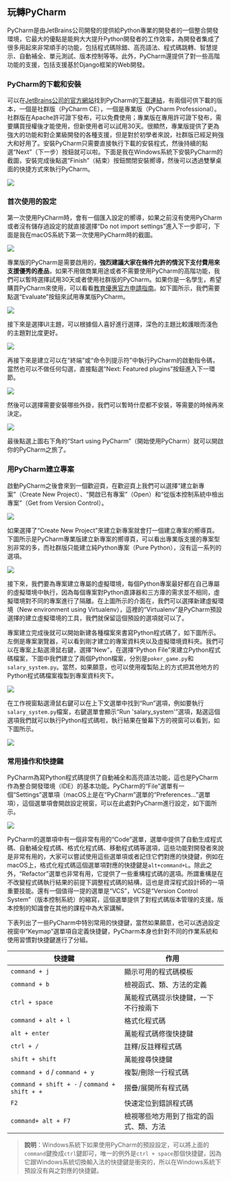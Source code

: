 ## 玩轉PyCharm

PyCharm是由JetBrains公司開發的提供給Python專業的開發者的一個整合開發環境，它最大的優點是能夠大大提升Python開發者的工作效率，為開發者集成了很多用起來非常順手的功能，包括程式碼除錯、高亮語法、程式碼跳轉、智慧提示、自動補全、單元測試、版本控制等等。此外，PyCharm還提供了對一些高階功能的支援，包括支援基於Django框架的Web開發。

### PyCharm的下載和安裝

可以在[JetBrains公司的官方網站](<https://www.jetbrains.com/>)找到PyCharm的[下載連結](https://www.jetbrains.com/pycharm/download/)，有兩個可供下載的版本，一個是社群版（PyCharm CE），一個是專業版（PyCharm Professional）。社群版在Apache許可證下發布，可以免費使用；專業版在專用許可證下發布，需要購買授權後才能使用，但新使用者可以試用30天。很顯然，專業版提供了更為強大的功能和對企業級開發的各種支援，但是對於初學者來說，社群版已經足夠強大和好用了。安裝PyCharm只需要直接執行下載的安裝程式，然後持續的點選“Next”（下一步）按鈕就可以啦。下面是我在Windows系統下安裝PyCharm的截圖，安裝完成後點選“Finish”（結束）按鈕關閉安裝嚮導，然後可以透過雙擊桌面的快捷方式來執行PyCharm。

![](res/pycharm-installation.png)

### 首次使用的設定

第一次使用PyCharm時，會有一個匯入設定的嚮導，如果之前沒有使用PyCharm或者沒有儲存過設定的就直接選擇“Do not import settings”進入下一步即可，下面是我在macOS系統下第一次使用PyCharm時的截圖。

![](res/pycharm-import-settings.png)

專業版的PyCharm是需要啟用的，**強烈建議大家在條件允許的情況下支付費用來支援優秀的產品**，如果不用做商業用途或者不需要使用PyCharm的高階功能，我們可以暫時選擇試用30天或者使用社群版的PyCharm。如果你是一名學生，希望購買PyCharm來使用，可以看看[教育優惠官方申請指南](https://sales.jetbrains.com/hc/zh-cn/articles/207154369)。如下圖所示，我們需要點選“Evaluate”按鈕來試用專業版PyCharm。

![](res/pycharm-activation.png)

接下來是選擇UI主題，可以根據個人喜好進行選擇，深色的主題比較護眼而淺色的主題對比度更好。

![](res/pycharm-ui-themes.png)

再接下來是建立可以在“終端”或“命令列提示符”中執行PyCharm的啟動指令碼，當然也可以不做任何勾選，直接點選“Next: Featured plugins”按鈕進入下一環節。

![](res/pycharm-create-launcher.png)

然後可以選擇需要安裝哪些外掛，我們可以暫時什麼都不安裝，等需要的時候再來決定。

![](res/pycharm-install-plugins.png)

最後點選上圖右下角的“Start using PyCharm”（開始使用PyCharm）就可以開啟你的PyCharm之旅了。

### 用PyCharm建立專案

啟動PyCharm之後會來到一個歡迎頁，在歡迎頁上我們可以選擇“建立新專案”（Create New Project）、“開啟已有專案”（Open）和“從版本控制系統中檢出專案”（Get from Version Control）。

![](res/pycharm-welcome.png)

如果選擇了“Create New Project”來建立新專案就會打一個建立專案的嚮導頁。下圖所示是PyCharm專業版建立新專案的嚮導頁，可以看出專業版支援的專案型別非常的多，而社群版只能建立純Python專案（Pure Python），沒有這一系列的選項。

![](res/pycharm-project-wizard.png)

接下來，我們要為專案建立專屬的虛擬環境，每個Python專案最好都在自己專屬的虛擬環境中執行，因為每個專案對Python直譯器和三方庫的需求並不相同，虛擬環境對不同的專案進行了隔離。在上圖所示的介面在，我們可以選擇新建虛擬環境（New environment using Virtualenv），這裡的“Virtualenv”是PyCharm預設選擇的建立虛擬環境的工具，我們就保留這個預設的選項就可以了。

專案建立完成後就可以開始新建各種檔案來書寫Python程式碼了，如下圖所示。左側是專案瀏覽器，可以看到剛才建立的專案資料夾以及虛擬環境資料夾。我們可以在專案上點選滑鼠右鍵，選擇“New”，在選擇“Python File”來建立Python程式碼檔案，下圖中我們建立了兩個Python檔案，分別是`poker_game.py`和`salary_system.py`。當然，如果願意，也可以使用複製貼上的方式把其他地方的Python程式碼檔案複製到專案資料夾下。

![](res/pycharm-workspace.png)

在工作視窗點選滑鼠右鍵可以在上下文選單中找到“Run”選項，例如要執行`salary_system.py`檔案，右鍵選單會顯示“Run 'salary_system'”選項，點選這個選項我們就可以執行Python程式碼啦，執行結果在螢幕下方的視窗可以看到，如下圖所示。

![](res/pycharm-run-result.png)

### 常用操作和快捷鍵

PyCharm為寫Python程式碼提供了自動補全和高亮語法功能，這也是PyCharm作為整合開發環境（IDE）的基本功能。PyCharm的“File”選單有一個“Settings”選單項（macOS上是在“PyCharm”選單的“Preferences…”選單項），這個選單項會開啟設定視窗，可以在此處對PyCharm進行設定，如下圖所示。

![](/Users/Hao/Desktop/Python-Core-50-Courses/res/pycharm-settings.png)

PyCharm的選單項中有一個非常有用的“Code”選單，選單中提供了自動生成程式碼、自動補全程式碼、格式化程式碼、移動程式碼等選項，這些功能對開發者來說是非常有用的，大家可以嘗試使用這些選單項或者記住它們對應的快捷鍵，例如在macOS上，格式化程式碼這個選單項對應的快捷鍵是`alt+command+L`。除此之外，“Refactor”選單也非常有用，它提供了一些重構程式碼的選項。所謂重構是在不改變程式碼執行結果的前提下調整程式碼的結構，這也是資深程式設計師的一項重要技能。還有一個值得一提的選單是“VCS”，VCS是“Version Control System”（版本控制系統）的縮寫，這個選單提供了對程式碼版本管理的支援。版本控制的知識會在其他的課程中為大家講解。

下表列出了一些PyCharm中特別常用的快捷鍵，當然如果願意，也可以透過設定視窗中“Keymap”選單項自定義快捷鍵，PyCharm本身也針對不同的作業系統和使用習慣對快捷鍵進行了分組。

| 快捷鍵                                        | 作用                                   |
| --------------------------------------------- | -------------------------------------- |
| `command + j`                                 | 顯示可用的程式碼模板                     |
| `command + b`                                 | 檢視函式、類、方法的定義               |
| `ctrl + space`                                | 萬能程式碼提示快捷鍵，一下不行按兩下     |
| `command + alt + l`                           | 格式化程式碼                             |
| `alt + enter`                                 | 萬能程式碼修復快捷鍵                     |
| `ctrl + /`                                    | 註釋/反註釋程式碼                        |
| `shift + shift`                               | 萬能搜尋快捷鍵                         |
| `command + d` / `command + y`                 | 複製/刪除一行程式碼                      |
| `command + shift + -` / `command + shift + +` | 摺疊/展開所有程式碼                      |
| `F2`                                          | 快速定位到錯誤程式碼                     |
| `command+ alt + F7`                           | 檢視哪些地方用到了指定的函式、類、方法 |

> **說明**：Windows系統下如果使用PyCharm的預設設定，可以將上面的`command`鍵換成`ctrl`鍵即可，唯一的例外是`ctrl + space`那個快捷鍵，因為它跟Windows系統切換輸入法的快捷鍵是衝突的，所以在Windows系統下預設沒有與之對應的快捷鍵。